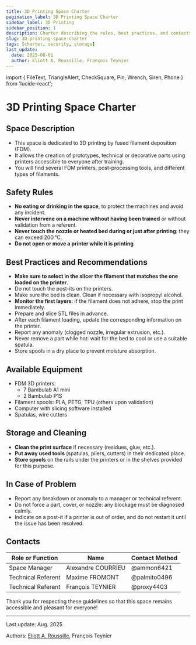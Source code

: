 ```yaml
---
title: 3D Printing Space Charter
pagination_label: 3D Printing Space Charter
sidebar_label: 3D Printing
sidebar_position: 1
description: Charter describing the rules, best practices, and contacts for the DeVinci Fablab 3D printing space.
slug: 3D-printing-space-charter
tags: [charter, security, storage]
last_update:
  date: 2025-08-01
  author: Eliott A. Roussille, François Teynier
---
```

import { FileText, TriangleAlert, CheckSquare, Pin, Wrench, Siren, Phone } from 'lucide-react';

# 3D Printing Space Charter

## <FileText size={32} /> Space Description

- This space is dedicated to 3D printing by fused filament deposition (FDM).
- It allows the creation of prototypes, technical or decorative parts using printers accessible to everyone after training.
- You will find several FDM printers, post-processing tools, and different types of filaments.

## <TriangleAlert size={32} /> Safety Rules

- **No eating or drinking in the space**, to protect the machines and avoid any incident.
- **Never intervene on a machine without having been trained** or without validation from a referent.
- **Never touch the nozzle or heated bed during or just after printing**: they can exceed 200 °C.
- **Do not open or move a printer while it is printing**

## <CheckSquare size={32} /> Best Practices and Recommendations

- **Make sure to select in the slicer the filament that matches the one loaded on the printer**.
- Do not touch the post-its on the printers.
- Make sure the bed is clean. Clean if necessary with isopropyl alcohol.
- **Monitor the first layers**: if the filament does not adhere, stop the print immediately.
- Prepare and slice STL files in advance.
- After each filament loading, update the corresponding information on the printer.
- Report any anomaly (clogged nozzle, irregular extrusion, etc.).
- Never remove a part while hot: wait for the bed to cool or use a suitable spatula.
- Store spools in a dry place to prevent moisture absorption.

## <Wrench size={32} /> Available Equipment

- FDM 3D printers:
  - 7 Bambulab A1 mini
  - 2 Bambulab P1S
- Filament spools: PLA, PETG, TPU (others upon validation)
- Computer with slicing software installed
- Spatulas, wire cutters

## <Pin size={32} /> Storage and Cleaning

- **Clean the print surface** if necessary (residues, glue, etc.).
- **Put away used tools** (spatulas, pliers, cutters) in their dedicated place.
- **Store spools** on the rails under the printers or in the shelves provided for this purpose.

## <Siren size={32} /> In Case of Problem

- Report any breakdown or anomaly to a manager or technical referent.
- Do not force a part, cover, or nozzle: any blockage must be diagnosed calmly.
- Indicate on a post-it if a printer is out of order, and do not restart it until the issue has been resolved.

## <Phone size={32} /> Contacts

| Role or Function   | Name               | Contact Method |
| ------------------ | ------------------ | -------------- |
| Space Manager      | Alexandre COURRIEU | @ammon6421     |
| Technical Referent | Maxime FROMONT     | @palmito0496   |
| Technical Referent | François TEYNIER   | @proxy4403     |

Thank you for respecting these guidelines so that this space remains accessible and pleasant for everyone!

---

Last update: Aug. 2025

Authors: [Eliott A. Roussille](https://github.com/aust-1), François Teynier
